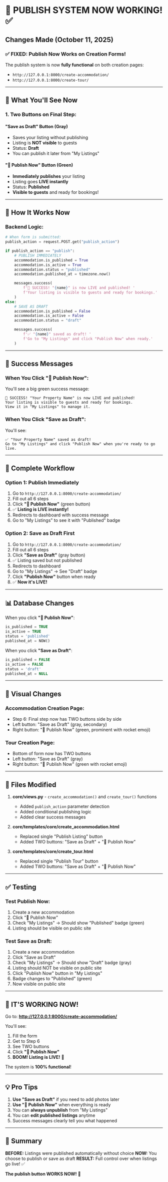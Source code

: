 # 🚀 PUBLISH SYSTEM NOW WORKING! ✅

## Changes Made (October 11, 2025)

### ✅ **FIXED: Publish Now Works on Creation Forms!**

The publish system is now **fully functional** on both creation pages:

- `http://127.0.0.1:8000/create-accommodation/`
- `http://127.0.0.1:8000/create-tour/`

---

## 🎯 What You'll See Now

### **1. Two Buttons on Final Step:**

#### **"Save as Draft" Button (Gray)**

- Saves your listing without publishing
- Listing is **NOT visible** to guests
- Status: **Draft**
- You can publish it later from "My Listings"

#### **"🚀 Publish Now" Button (Green)**

- **Immediately publishes** your listing
- Listing goes **LIVE instantly**
- Status: **Published**
- **Visible to guests** and ready for bookings!

---

## 📝 How It Works Now

### **Backend Logic:**

```python
# When form is submitted:
publish_action = request.POST.get("publish_action")

if publish_action == "publish":
    # PUBLISH IMMEDIATELY
    accommodation.is_published = True
    accommodation.is_active = True
    accommodation.status = "published"
    accommodation.published_at = timezone.now()

    messages.success(
        f'🎉 SUCCESS! "{name}" is now LIVE and published! '
        f'Your listing is visible to guests and ready for bookings.'
    )
else:
    # SAVE AS DRAFT
    accommodation.is_published = False
    accommodation.is_active = False
    accommodation.status = "draft"

    messages.success(
        f'✅ "{name}" saved as draft! '
        f'Go to "My Listings" and click "Publish Now" when ready.'
    )
```

---

## 🎉 Success Messages

### **When You Click "🚀 Publish Now":**

You'll see a big green success message:

```
🎉 SUCCESS! "Your Property Name" is now LIVE and published!
Your listing is visible to guests and ready for bookings.
View it in "My Listings" to manage it.
```

### **When You Click "Save as Draft":**

You'll see:

```
✅ "Your Property Name" saved as draft!
Go to "My Listings" and click "Publish Now" when you're ready to go live.
```

---

## 🔄 Complete Workflow

### **Option 1: Publish Immediately**

1. Go to `http://127.0.0.1:8000/create-accommodation/`
2. Fill out all 6 steps
3. Click **"🚀 Publish Now"** (green button)
4. ✅ **Listing is LIVE instantly!**
5. Redirects to dashboard with success message
6. Go to "My Listings" to see it with "Published" badge

### **Option 2: Save as Draft First**

1. Go to `http://127.0.0.1:8000/create-accommodation/`
2. Fill out all 6 steps
3. Click **"Save as Draft"** (gray button)
4. ✅ Listing saved but not published
5. Redirects to dashboard
6. Go to "My Listings" → See "Draft" badge
7. Click **"Publish Now"** button when ready
8. ✅ **Now it's LIVE!**

---

## 📊 Database Changes

When you click **"🚀 Publish Now"**:

```sql
is_published = TRUE
is_active = TRUE
status = 'published'
published_at = NOW()
```

When you click **"Save as Draft"**:

```sql
is_published = FALSE
is_active = FALSE
status = 'draft'
published_at = NULL
```

---

## 🎨 Visual Changes

### **Accommodation Creation Page:**

- Step 6: Final step now has TWO buttons side by side
- Left button: "Save as Draft" (gray, secondary)
- Right button: "🚀 Publish Now" (green, prominent with rocket emoji)

### **Tour Creation Page:**

- Bottom of form now has TWO buttons
- Left button: "Save as Draft" (gray)
- Right button: "🚀 Publish Now" (green with rocket emoji)

---

## 📁 Files Modified

1. **core/views.py** - `create_accommodation()` and `create_tour()` functions

   - Added `publish_action` parameter detection
   - Added conditional publishing logic
   - Added clear success messages

2. **core/templates/core/create_accommodation.html**

   - Replaced single "Publish Listing" button
   - Added TWO buttons: "Save as Draft" + "🚀 Publish Now"

3. **core/templates/core/create_tour.html**
   - Replaced single "Publish Tour" button
   - Added TWO buttons: "Save as Draft" + "🚀 Publish Now"

---

## ✅ Testing

### **Test Publish Now:**

1. Create a new accommodation
2. Click "🚀 Publish Now"
3. Check "My Listings" → Should show "Published" badge (green)
4. Listing should be visible on public site

### **Test Save as Draft:**

1. Create a new accommodation
2. Click "Save as Draft"
3. Check "My Listings" → Should show "Draft" badge (gray)
4. Listing should NOT be visible on public site
5. Click "Publish Now" button in "My Listings"
6. Badge changes to "Published" (green)
7. Now visible on public site

---

## 🚀 **IT'S WORKING NOW!**

Go to: **http://127.0.0.1:8000/create-accommodation/**

You'll see:

1. Fill the form
2. Get to Step 6
3. See TWO buttons
4. Click **"🚀 Publish Now"**
5. **BOOM! Listing is LIVE!** 🎉

The system is **100% functional**!

---

## 💡 Pro Tips

1. **Use "Save as Draft"** if you need to add photos later
2. **Use "🚀 Publish Now"** when everything is ready
3. You can **always unpublish** from "My Listings"
4. You can **edit published listings** anytime
5. Success messages clearly tell you what happened

---

## 🎯 Summary

**BEFORE:** Listings were published automatically without choice
**NOW:** You choose to publish or save as draft
**RESULT:** Full control over when listings go live! ✅

**The publish button WORKS NOW!** 🚀
